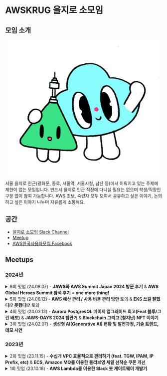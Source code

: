 # AWSKRUG 을지로 소모임

## 모임 소개

![을지로 소모임](./assets/euljiromi.png)

서울 을지로 인근(광화문, 종로, 서울역, 서울시청, 남산 등)에서 이뤄지고 있는 주제에 제한이 없는 모임입니다. 반드시 을지로 인근 직장에 다니실 필요는 없으며 학생/직장인 구분 없이 참여 가능합니다.
AWS 초보, 숙련자 모두 모여서 공유하고 싶은 이야기, 논의 하고 싶은 이야기 나누며 자유롭게 소통해요.

## 공간

- [을지로 소모임 Slack Channel](https://awskrug.slack.com/archives/C04QGD62MFH)
- [Meetup](https://www.meetup.com/awskrug)
- [AWS한국사용자모임 Facebook](https://www.facebook.com/groups/awskrug/)

## Meetups

### 2024년

<details>
  <summary>6회 밋업 (24.08.07) - <b>JAWS와 AWS Summit Japan 2024 방문 후기</b> & <b>AWS Global Heroes Summit 참석 후기 + one more thing!</b></summary>

  #### `6회 밋업`

  - JAWS와 AWS Summit Japan 2024 방문 후기 - 김수빈 님 ([발표 자료](presentations/김수빈_JAWS와_AWS_Summit_Japan_2024_방문_후기.pdf))
  - AWS Global Heroes Summit 참석 후기 + one more thing! - 김현민 님
  - [AWSKRUG #을지로 소모임 (8월 7일, 수요일)](https://www.meetup.com/awskrug/events/302418971/)
</details>

<details>
  <summary>5회 밋업 (24.06.12) - <b>AWS 예산 관리 / 사용 비용 관리 방안</b> 토의 & <b>EKS 쓰길 잘했다!? 못했다!?</b> 토의</summary>

  #### `5회 밋업`

  - AWS 예산 관리 / 사용 비용 관리 방안 - 토의
    - AWS는 쓰는 만큼 비용이 나오는 서비스이다 보니, 재무팀/개발팀 등에서 AWS 사용 비용을 통제하거나 집행 하기에 어려움이 있습니다. (비용 넘었다고 통제하면 서비스가 멈추는.......)
    - 이번달 1천만원이 나갈 것으로 예상했는데 뚜껑을 열어보니 3천만원이 나왔다면!? 회사 입장에서 난처 할 수 있겠죠!
    - 특히 AWS 위에서 구동되는 서비스가 많고, AWS를 다루는 조직이 많고, AWS 계정이 여러개라면 이를 관리하는데 더욱 어려움이 많습니다.
    - 이에 AWS 사용 예산을 어떤 식으로 계획하고 있고, 어떻게 모니터링 하고 어떻게 제어하는지 등등 조를 나눠 토의를 진행하여 모범 사례를 발굴해보는 시간을 가져보고자 합니다.
  - EKS 쓰길 잘했다!? 못했다!? - 토의
    - App 구동을 위해서 EC2, ECS, EKS, Lambda 등 여러 서비스 사용이 가능하지만, 많은 기업들에서 EKS 사용을 늘리는 추세입니다.
    - 조를 나누어 EC2, ECS, Lambda에서 EKS로 전환 후의 회고, 혹은 EKS에서 ECS, EC2, Lambda로 전환 후의 회고를 진행하고, EKS 사용에 대한 모범 사례를 발굴해보는 시간을 가져보고자 합니다. (EKS 도입이 유리한 워크로드, 조직 규모, 사용 사례 등)
  - [AWSKRUG #을지로 소모임 (6월 12일, 수요일)](https://www.meetup.com/awskrug/events/301329858/)
</details>

<details>
  <summary>4회 밋업 (24.03.13) - <b>Aurora PostgresQL 메이저 업그레이드 회고(Feat 블루/그린 배포)</b> & <b>JAWS-DAYS 2024 참관기</b> & <b>Blockchain 그리고 (철지난) NFT 이야기</b></summary>

  #### `4회 밋업`

  - Aurora PostgresQL 메이저 업그레이드 회고(Feat 블루/그린 배포) - 김동일 님 ([발표 자료](presentations/김동일_Aurora_PostgresQL_메이저_업그레이드_여정.pdf))
  - JAWS-DAYS 2024 참관기 - 김현민 님
  - Blockchain 그리고 (철지난) NFT 이야기 - 백재현 님
  - [AWSKRUG #을지로 소모임 (3월 13일, 수요일)](https://www.meetup.com/awskrug/events/299455477/)
</details>

<details>
  <summary>3회 밋업 (24.02.07) - <b>생성형 AI(Generative AI) 현황 및 발전과정, 기술 트렌드, 데모 시연</b></summary>

  #### `3회 밋업`

  - 생성형 AI(Generative AI) 현황 및 발전과정, 기술 트렌드, 데모 시연 - 김현민 님 ([발표 자료](presentations/김현민_생성형_AI(Generative_AI)_현황_및_트렌드.pdf))
  - [AWSKRUG #을지로 소모임 (2월 7일, 수요일)](https://www.meetup.com/awskrug/events/298706548/)
</details>

### 2023년

<details>
  <summary>2회 밋업 (23.11.15) - <b>수십개 VPC 효율적으로 관리하기 (feat. TGW, IPAM, IP Prefix, etc)</b> & <b>ECS, Amazon MQ를 이용한 올리브영 세일 선착순 쿠폰 개선</b></summary>

  #### `2회 밋업`

  - 수십개 VPC 효율적으로 관리하기 (feat. TGW, IPAM, IP Prefix, etc) - 오동근 님 ([발표 자료](presentations/오동근_티맵_네트워크_재조립하기.pdf))
  - ECS, Amazon MQ를 이용한 올리브영 세일 선착순 쿠폰 개선 - 최재훈 님
  - [AWSKRUG #을지로 소모임 (11월 15일)](https://www.meetup.com/awskrug/events/297044308/)
</details>

<details>
  <summary>1회 밋업 (23.10.18) - <b>AWS Lambda를 이용한 Slack 봇 게이트웨이 개발기</b></summary>

  #### `1회 밋업`

  - AWS Lambda를 이용한 Slack 봇 게이트웨이 개발기 - [김수빈](https://github.com/sudosubin) 님 ([발표 자료](presentations/김수빈_AWS_Lambda를_이용한_Slack_봇_게이트웨이_개발기.pdf))
  - [AWSKRUG #을지로 소모임 (10월 18일)](https://www.meetup.com/awskrug/events/296565392/)
</details>
